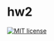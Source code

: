 # hw2

[![MIT license](https://img.shields.io/badge/license-MIT-blue.svg)](https://github.com/cczy1910/fp-homework/blob/master/hw2/LICENSE)
